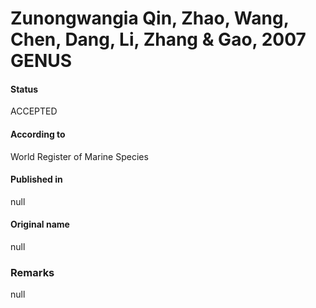 # Zunongwangia Qin, Zhao, Wang, Chen, Dang, Li, Zhang & Gao, 2007 GENUS

#### Status
ACCEPTED

#### According to
World Register of Marine Species

#### Published in
null

#### Original name
null

### Remarks
null